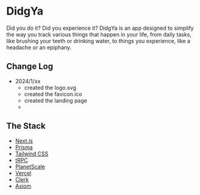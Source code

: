 # DidgYa

Did you do it? Did you experience it? DidgYa is an app designed to simplify the way you track various things that happen in your life, from daily tasks, like brushing your teeth or drinking water, to things you experience, like a headache or an epiphany.

## Change Log
- 2024/1/xx
    - created the logo.svg
    - created the favicon.ico
    - created the landing page
    - 

## The Stack
- [Next.js](https://nextjs.org)
- [Prisma](https://prisma.io)
- [Tailwind CSS](https://tailwindcss.com)
- [tRPC](https://trpc.io)
- [PlanetScale](https://planetscale.com/)
- [Vercel](https://vercel.com/)
- [Clerk](https://clerk.com/)
- [Axiom](https://axiom.co/)